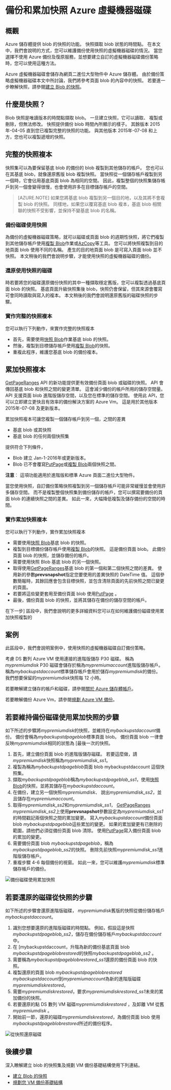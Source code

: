 <properties
    pageTitle="使用累加快照集進行備份及復原 Azure 虛擬機器 |Microsoft Azure"
    description="建立備份及復原的 Azure 虛擬機器磁碟使用累加快照的自訂解決方案。"
    services="storage"
    documentationCenter="na"
    authors="aungoo-msft"
    manager="tadb"
    editor="tysonn"/>

<tags
    ms.service="storage"
    ms.workload="storage"
    ms.tgt_pltfrm="na"
    ms.devlang="na"
    ms.topic="article"
    ms.date="10/18/2016"
    ms.author="aungoo"/>


# <a name="back-up-azure-virtual-machine-disks-with-incremental-snapshots"></a>備份和累加快照 Azure 虛擬機器磁碟

## <a name="overview"></a>概觀

Azure 儲存體提供 blob 的快照的功能。 快照擷取 blob 狀態的時間點。 在本文中，我們會說明的方式，您可以維護備份使用快照的虛擬機器磁碟的情況。 當您選擇不使用 Azure 備份及復原服務，並想要建立自訂的虛擬機器磁碟備份策略時，您可以使用這種方法。

Azure 虛擬機器磁碟會儲存為網頁二進位大型物件中 Azure 儲存體。 由於備份策略虛擬機器磁碟本文中所討論，我們將參考頁面 blob 的內容中的快照。 若要進一步瞭解快照，請參閱[建立 Blob 的快照](https://msdn.microsoft.com/library/azure/hh488361.aspx)。

## <a name="what-is-a-snapshot"></a>什麼是快照？

Blob 快照是唯讀版本的時間點擷取 blob。 一旦建立快照，它可以讀取、 複製或刪除，但無法修改。 快照提供備份 blob 時間內所顯示的樣子。 其餘版本 2015年-04-05 直到您已複製完整的快照的功能。 與其他版本 2015年-07-08 和上方，您也可以複製遞增的快照。

## <a name="full-snapshot-copy"></a>完整的快照複本

快照集可以為要保留基底 blob 的備份的 blob 複製到其他儲存的帳戶。 您也可以在其基底 blob，就像還原舊版 blob 複製快照。 當快照從一個儲存帳戶複製到另一個時，它會佔用基底頁面 blob 為相同的空間。 因此，複製整個的快照集儲存帳戶到另一個會變得很慢，也會使用許多在目標儲存帳戶的空間。

>[AZURE.NOTE] 如果您將基底 blob 複製到另一個目的地，以及其將不會複製 blob 的快照。 同樣地，如果您以覆寫基底 blob 複本，基底 blob 相關聯的快照不受影響，並保持不變基底 blob 的名稱。

### <a name="back-up-disks-using-snapshots"></a>備份磁碟使用快照

為備份的虛擬機器磁碟策略，就可以磁碟或頁面 blob 的週期性快照，將它們複製到其他儲存帳戶使用[複製 Blob](https://msdn.microsoft.com/library/azure/dd894037.aspx)作業或[AzCopy](storage-use-azcopy.md)等工具。 您可以將快照複製到目的地頁面 blob 使用不同的名稱。 產生的目的地頁面 blob 是可寫入頁面 blob 並不快照。 本文稍後的我們會說明步驟，才能使用快照的虛擬機器磁碟的備份。

### <a name="restore-disks-using-snapshots"></a>還原使用快照的磁碟

時若要將您的磁碟還原備份快照的其中一種擷取穩定舊版，您可以複製透過基底頁面 blob 的快照。 基底頁面升級快照集後 blob，快照仍會保留，但其來源會覆寫可會同時讀取與寫入的複本。 本文稍後的我們會說明還原舊版的磁碟快照的步驟。

### <a name="implementing-full-snapshot-copy"></a>實作完整的快照複本

您可以執行下列動作，來實作完整的快照複本

-   首先，需要使用[快照 Blob](https://msdn.microsoft.com/library/azure/ee691971.aspx)作業基底 blob 的快照。
-   然後，複製到目標儲存帳戶使用[複製 Blob](https://msdn.microsoft.com/library/azure/dd894037.aspx)的快照。
-   重複此程序，維護您基底 blob 的備份複本。

## <a name="incremental-snapshot-copy"></a>累加快照複本

[GetPageRanges](https://msdn.microsoft.com/library/azure/ee691973.aspx) API 的新功能提供更有效備份頁面 blob 或磁碟的快照。 API 會傳回基底 blob 和快照之間的變更清單。 這會減少備份的帳戶所用的儲存空間量。 API 支援頁面 blob 進階版儲存空間，以及您在標準的儲存空間。 使用此 API，您可以立即建立更快且有效率的備份解決方案的 Azure Vm。 這是用於其他版本 2015年-07-08 及更新版本。

累加快照複本可讓您複製一個儲存帳戶到另一個，之間的差異

-   基底 blob 或其快照
-   基底 blob 的任何兩個快照集

提供符合下列條件，

- Blob 建立 Jan-1-2016年或更新版本。
- Blob 已不會覆寫[PutPage](https://msdn.microsoft.com/library/azure/ee691975.aspx)或[複製 Blob](https://msdn.microsoft.com/library/azure/dd894037.aspx)兩個快照之間。


**注意**︰ 這項功能適用於進階版和標準 Azure 頁面二進位大型物件。

當您使用快照，自訂備份策略快照複製到另一個儲存帳戶可能非常緩慢並會使用許多儲存空間。 而不是複製整個快照集到備份儲存的帳戶，您可以撰寫要備份的頁面 blob 的連續快照之間的差異。 如此一來，大幅降低複製及儲存備份的空間的時間。

### <a name="implementing-incremental-snapshot-copy"></a>實作累加快照複本

您可以執行下列動作，實作累加快照複本

-   需要使用[快照 Blob](https://msdn.microsoft.com/library/azure/ee691971.aspx)基底 blob 的快照。
-   複製到目標備份儲存帳戶使用[複製 Blob](https://msdn.microsoft.com/library/azure/dd894037.aspx)的快照。 這是備份頁面 blob。 此備份頁面 blob 的快照，並儲存備份的帳戶。
-   需要使用快照 Blob 基底 blob 的另一個快照。
-   取得使用[GetPageRanges](https://msdn.microsoft.com/library/azure/ee691973.aspx)基底 blob 的第一個和第二個快照之間的差異。 使用新的參數**prevsnapshot**指定您要使用的差異快照的 DateTime 值。 這個參數簡報時，其餘回應會包含目標快照，並包含清除頁面的先前快照之間已變更的頁面。
-   若要將這些變更套用至備份頁面 blob 使用[PutPage](https://msdn.microsoft.com/library/azure/ee691975.aspx) 。
-   最後，備份頁面 blob 的快照，並將其儲存在備份的儲存空間的帳戶。

在下一步] 區段中，我們會說明的更多詳細資料您可以在如何維護備份磁碟使用累加快照複製的

## <a name="scenario"></a>案例

此區段中，我們會說明案例中，使用快照的虛擬機器磁碟自訂備份策略。

考慮 DS 數列 Azure VM 使用連接的進階版儲存 P30 磁碟。 稱為*mypremiumdisk* P30 磁碟會儲存於稱為*mypremiumaccount*進階版儲存帳戶。 稱為*mybackupstdaccount*標準儲存帳戶會用於儲存*mypremiumdisk*的備份。 我們想要保留的*mypremiumdisk*快照每 12 小時。

若要瞭解建立儲存的帳戶和磁碟，請參閱[關於 Azure 儲存體帳戶](storage-create-storage-account.md)。

若要瞭解備份 Azure Vm，請參閱[規劃 Azure VM 備份](../backup/backup-azure-vms-introduction.md)。

## <a name="steps-to-maintain-backups-of-a-disk-using-incremental-snapshots"></a>若要維持備份磁碟使用累加快照的步驟

如下所述的步驟將*mypremiumdisk*的快照，並維持在*mybackupstdaccount*備份。 備份會稱為*mybackupstdpageblob*標準頁面 blob。 備份頁面 blob 一律會反映*mypremiumdisk*相同的狀態為 [最後一次的快照。

1.  首先，建立備份頁面 blob 的進階版儲存磁碟。 若要這麼做，請*mypremiumdisk*快照稱為*mypremiumdisk_ss1*。
2.  複製為稱為*mybackupstdpageblob*頁面 blob mybackupstdaccount 這個快照集。
3.  擷取*mybackupstdpageblob*稱為*mybackupstdpageblob_ss1*，使用[快照 Blob](https://msdn.microsoft.com/library/azure/ee691971.aspx)的快照，並將其儲存在*mybackupstdaccount*。
4.  在備份，建立另一個快照*mypremiumdisk*、 說出*mypremiumdisk_ss2*，並且儲存在*mypremiumaccount*。
5.  取得*mypremiumdisk_ss2*和*mypremiumdisk_ss1*， [GetPageRanges](https://msdn.microsoft.com/library/azure/ee691973.aspx) *mypremiumdisk_ss2*上使用**prevsnapshot**參數設定為*mypremiumdisk_ss1*的時間戳記兩個快照之間的累加變更。 寫入*mybackupstdaccount*備份頁面 blob *mybackupstdpageblob*這些累加的變更。 如果的累加變更有已刪除的範圍，請他們必須從備份頁面 blob 清除。 使用[PutPage](https://msdn.microsoft.com/library/azure/ee691975.aspx)寫入備份頁面 blob 的累加的變更。
6.  需要備份頁面 blob *mybackupstdpageblob*，稱為*mybackupstdpageblob_ss2*的快照。 刪除先前快照*mypremiumdisk_ss1*進階版儲存帳戶。
7.  重複步驟 4-6 每個備份的視窗。 如此一來，您可以維護*mypremiumdisk*標準儲存帳戶的備份。

![備份磁碟使用累加快照](./media/storage-incremental-snapshots/storage-incremental-snapshots-1.png)

## <a name="steps-to-restore-a-disk-from-snapshots"></a>若要還原的磁碟從快照的步驟

如下所述的步驟會還原進階版磁碟， *mypremiumdisk*舊版的快照從備份儲存帳戶*mybackupstdaccount*。

1.  識別您想要還原的進階版磁碟的時間點。 例如，假設這是快照*mybackupstdpageblob_ss2*，儲存在備份儲存帳戶*mybackupstdaccount*中。
2.  在 [mybackupstdaccount，升階為新的備份基底頁面 blob *mybackupstdpageblobrestored*的快照*mybackupstdpageblob_ss2* 。
3.  需要稱為*mybackupstdpageblobrestored_ss1*還原的備份頁面 blob 的快照。
4.  複製還原的頁面 blob *mybackupstdpageblobrestored* *mybackupstdaccount*到*mypremiumaccount*為新的進階版磁碟*mypremiumdiskrestored*。
5.  需要*mypremiumdiskrestored*，要求*mypremiumdiskrestored_ss1*未來的累加備份的快照。
6.  若要還原的點 DS 數列 VM 磁碟*mypremiumdiskrestored* ，及卸離 VM 從舊*mypremiumdisk* 。
7.  開始前一節，還原的磁碟*mypremiumdiskrestored*，為備份頁面 blob 使用*mybackupstdpageblobrestored*所述的備份程序。

![從快照還原磁碟](./media/storage-incremental-snapshots/storage-incremental-snapshots-2.png)

## <a name="next-steps"></a>後續步驟

深入瞭解建立 blob 的快照集及規劃 VM 備份基礎結構使用下列連結。

- [建立 Blob 的快照](https://msdn.microsoft.com/library/azure/hh488361.aspx)
- [規劃您 VM 備份基礎結構](../backup/backup-azure-vms-introduction.md)
